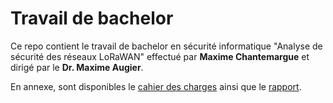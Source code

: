 # Travail de bachelor

Ce repo contient le travail de bachelor en sécurité informatique "Analyse de sécurité des réseaux LoRaWAN" effectué par **Maxime Chantemargue** et dirigé par le **Dr. Maxime Augier**.

En annexe, sont disponibles le [cahier des charges](./cdc.md) ainsi que le [rapport](./report.md).